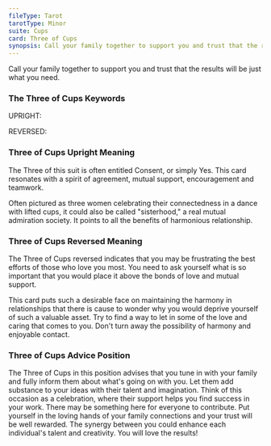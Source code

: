 ```yaml
---
fileType: Tarot
tarotType: Minor
suite: Cups
card: Three of Cups
synopsis: Call your family together to support you and trust that the results will be just what you need.
---
```

Call your family together to support you and trust that the results will be just what you need.

### The Three of Cups Keywords

UPRIGHT: 

REVERSED: 

### Three of Cups Upright Meaning

The Three of this suit is often entitled Consent, or simply Yes. This card resonates with a spirit of agreement, mutual support, encouragement and teamwork.

Often pictured as three women celebrating their connectedness in a dance with lifted cups, it could also be called "sisterhood," a real mutual admiration society. It points to all the benefits of harmonious relationship.

### Three of Cups Reversed Meaning

The Three of Cups reversed indicates that you may be frustrating the best efforts of those who love you most. You need to ask yourself what is so important that you would place it above the bonds of love and mutual support.

This card puts such a desirable face on maintaining the harmony in relationships that there is cause to wonder why you would deprive yourself of such a valuable asset. Try to find a way to let in some of the love and caring that comes to you. Don't turn away the possibility of harmony and enjoyable contact.


### Three of Cups Advice Position

The Three of Cups in this position advises that you tune in with your family and fully inform them about what's going on with you. Let them add substance to your ideas with their talent and imagination. Think of this occasion as a celebration, where their support helps you find success in your work. There may be something here for everyone to contribute. Put yourself in the loving hands of your family connections and your trust will be well rewarded. The synergy between you could enhance each individual's talent and creativity. You will love the results!

